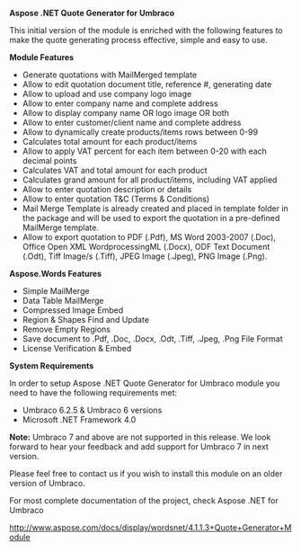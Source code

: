 ﻿**Aspose .NET Quote Generator for Umbraco**

This initial version of the module is enriched with the following features to make the quote generating process effective, simple and easy to use.

**Module Features**
* Generate quotations with MailMerged template
* Allow to edit quotation document title, reference #, generating date
* Allow to upload and use company logo image
* Allow to enter company name and complete address
* Allow to display company name OR logo image OR both
* Allow to enter customer/client name and complete address
* Allow to dynamically create products/items rows between 0-99
* Calculates total amount for each product/items
* Allow to apply VAT percent for each item between 0-20 with each decimal points
* Calculates VAT and total amount for each product
* Calculates grand amount for all product/items, including VAT applied
* Allow to enter quotation description or details
* Allow to enter quotation T&C (Terms & Conditions)
* Mail Merge Template is already created and placed in template folder in the package and will be used to export the quotation in a pre-defined MailMerge template.
* Allow to export quotation to PDF (.Pdf), MS Word 2003-2007 (.Doc), Office Open XML WordprocessingML (.Docx), ODF Text Document (.Odt), Tiff Image/s (.Tiff), JPEG Image (.Jpeg), PNG Image (.Png).

**Aspose.Words Features**
* Simple MailMerge
* Data Table MailMerge
* Compressed Image Embed
* Region & Shapes Find and Update
* Remove Empty Regions
* Save document to .Pdf, .Doc, .Docx, .Odt, .Tiff, .Jpeg, .Png File Format
* License Verification & Embed 

**System Requirements**

In order to setup Aspose .NET Quote Generator for Umbraco module you need to have the following requirements met:
* Umbraco 6.2.5 & Umbraco 6 versions
* Microsoft .NET Framework 4.0

**Note:** Umbraco 7 and above are not supported in this release. We look forward to hear your feedback and add support for Umbraco 7 in next version.

Please feel free to contact us if you wish to install this module on an older version of Umbraco.

For most complete documentation of the project, check Aspose .NET for Umbraco

http://www.aspose.com/docs/display/wordsnet/4.1.1.3+Quote+Generator+Module
